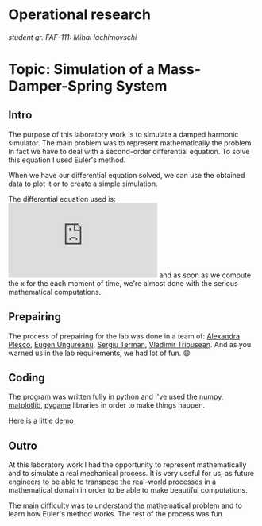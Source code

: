# Operational research
###### student gr. FAF-111: Mihai Iachimovschi

# Topic: Simulation of a Mass-Damper-Spring System
## Intro

The purpose of this laboratory work is to simulate a damped harmonic simulator. The main problem was to represent mathematically the problem.
In fact we have to deal with a second-order differential equation. To solve this equation I used Euler's method.

When we have our differential equation solved, we can use the obtained data to plot it or to create a simple simulation.

The differential equation used is:
![equation](http://latex.codecogs.com/png.latex?m%20%5Cfrac%7Bd%5E2x%7D%7Bdt%5E2%7D%20&plus;%20c%20%5Cfrac%7Bdx%7D%7Bdt%7D%20&plus;%20kx%20%3D%20F%28t%29) and as soon as we compute the x for the each moment of time, we're almost done with the serious mathematical computations.

## Prepairing
The process of prepairing for the lab was done in a team of: [Alexandra Pleșco](https://github.com/sashokparashok), [Eugen Ungureanu](https://github.com/Requiem-), [Sergiu Terman](https://github.com/xserjjx), [Vladimir Tribusean](https://github.com/vladutzik).
And as you warned us in the lab requirements, we had lot of fun. :smile:


## Coding
The program was written fully in python and I've used the [numpy](http://www.numpy.org/), [matplotlib](http://matplotlib.org/), [pygame](http://www.pygame.org/) libraries in order to make things happen.


Here is a little [demo](http://www.youtube.com/watch?v=d_v3KKUh3Ks&hd=1)


## Outro
At this laboratory work I had the opportunity to represent mathematically and to simulate a real mechanical process. It is very useful for us, as future engineers to be able to transpose the real-world processes in a mathematical domain in order to be able to make beautiful computations.

The main difficulty was to understand the mathematical problem and to learn how Euler's method works. The rest of the process was fun.

